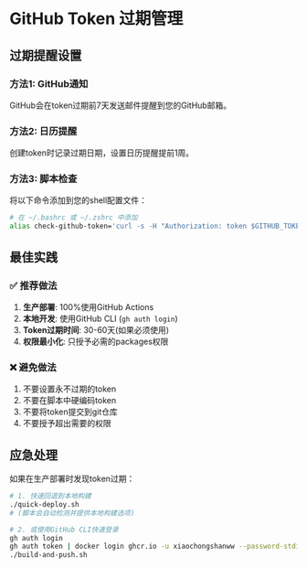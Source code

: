 # GitHub Token 过期管理

## 过期提醒设置

### 方法1: GitHub通知
GitHub会在token过期前7天发送邮件提醒到您的GitHub邮箱。

### 方法2: 日历提醒  
创建token时记录过期日期，设置日历提醒提前1周。

### 方法3: 脚本检查
将以下命令添加到您的shell配置文件：

```bash
# 在 ~/.bashrc 或 ~/.zshrc 中添加
alias check-github-token='curl -s -H "Authorization: token $GITHUB_TOKEN" https://api.github.com/user || echo "⚠️ GitHub token可能已过期"'
```

## 最佳实践

### ✅ 推荐做法
1. **生产部署**: 100%使用GitHub Actions
2. **本地开发**: 使用GitHub CLI (`gh auth login`)
3. **Token过期时间**: 30-60天(如果必须使用)
4. **权限最小化**: 只授予必需的packages权限

### ❌ 避免做法
1. 不要设置永不过期的token
2. 不要在脚本中硬编码token
3. 不要将token提交到git仓库
4. 不要授予超出需要的权限

## 应急处理

如果在生产部署时发现token过期：

```bash
# 1. 快速回退到本地构建
./quick-deploy.sh
# (脚本会自动检测并提供本地构建选项)

# 2. 或使用GitHub CLI快速登录
gh auth login
gh auth token | docker login ghcr.io -u xiaochongshanww --password-stdin
./build-and-push.sh
```